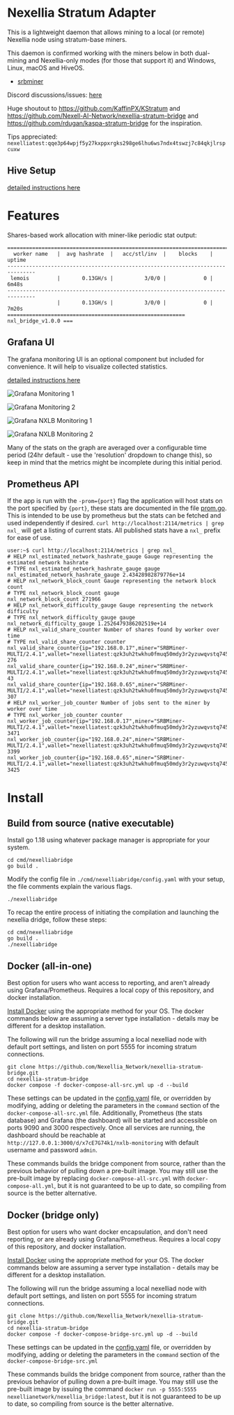 # Nexellia Stratum Adapter

This is a lightweight daemon that allows mining to a local (or remote)
Nexellia node using stratum-base miners.

This daemon is confirmed working with the miners below in both dual-mining
and Nexellia-only modes (for those that support it) and Windows, Linux,
macOS and HiveOS.

- [srbminer](https://github.com/doktor83/SRBMiner-Multi/releases)

Discord discussions/issues: [here](https://discord.gg/pPNESjGfb5)

Huge shoutout to https://github.com/KaffinPX/KStratum and
https://github.com/Nexell-AI-Network/nexellia-stratum-bridge and
https://github.com/rdugan/kaspa-stratum-bridge for the inspiration.

Tips appreciated: `nexelliatest:qqe3p64wpjf5y27kxppxrgks298ge6lhu6ws7ndx4tswzj7c84qkjlrspcuxw`

## Hive Setup

[detailed instructions here](docs/hive-setup.md)

# Features

Shares-based work allocation with miner-like periodic stat output:

```
===============================================================================
  worker name   |  avg hashrate  |   acc/stl/inv  |    blocks    |    uptime
-------------------------------------------------------------------------------
 lemois         |       0.13GH/s |          3/0/0 |            0 |       6m48s
-------------------------------------------------------------------------------
                |       0.13GH/s |          3/0/0 |            0 |       7m20s
========================================================= nxl_bridge_v1.0.0 ===
```

## Grafana UI

The grafana monitoring UI is an optional component but included for
convenience. It will help to visualize collected statistics.

[detailed instructions here](docs/monitoring-setup.md)

![Grafana Monitoring 1](docs/images/grafana-1.png)

![Grafana Monitoring 2](docs/images/grafana-2.png)

![Grafana NXLB Monitoring 1](docs/images/grafana-3.png)

![Grafana NXLB Monitoring 2](docs/images/grafana-4.png)

Many of the stats on the graph are averaged over a configurable time
period (24hr default - use the 'resolution' dropdown to change this), so
keep in mind that the metrics might be incomplete during this initial
period.

## Prometheus API

If the app is run with the `-prom={port}` flag the application will host
stats on the port specified by `{port}`, these stats are documented in
the file [prom.go](src/nexelliastratum/prom.go). This is intended to be use
by prometheus but the stats can be fetched and used independently if
desired. `curl http://localhost:2114/metrics | grep nxl_` will get a
listing of current stats. All published stats have a `nxl_` prefix for
ease of use.

```
user:~$ curl http://localhost:2114/metrics | grep nxl_
# HELP nxl_estimated_network_hashrate_gauge Gauge representing the estimated network hashrate
# TYPE nxl_estimated_network_hashrate_gauge gauge
nxl_estimated_network_hashrate_gauge 2.43428982879776e+14
# HELP nxl_network_block_count Gauge representing the network block count
# TYPE nxl_network_block_count gauge
nxl_network_block_count 271966
# HELP nxl_network_difficulty_gauge Gauge representing the network difficulty
# TYPE nxl_network_difficulty_gauge gauge
nxl_network_difficulty_gauge 1.2526479386202519e+14
# HELP nxl_valid_share_counter Number of shares found by worker over time
# TYPE nxl_valid_share_counter counter
nxl_valid_share_counter{ip="192.168.0.17",miner="SRBMiner-MULTI/2.4.1",wallet="nexelliatest:qzk3uh2twkhu0fmuq50mdy3r2yzuwqvstq745hxs7tet25hfd4egcafcdmpdl",worker="002"} 276
nxl_valid_share_counter{ip="192.168.0.24",miner="SRBMiner-MULTI/2.4.1",wallet="nexelliatest:qzk3uh2twkhu0fmuq50mdy3r2yzuwqvstq745hxs7tet25hfd4egcafcdmpdl",worker="003"} 43
nxl_valid_share_counter{ip="192.168.0.65",miner="SRBMiner-MULTI/2.4.1",wallet="nexelliatest:qzk3uh2twkhu0fmuq50mdy3r2yzuwqvstq745hxs7tet25hfd4egcafcdmpdl",worker="001"} 307
# HELP nxl_worker_job_counter Number of jobs sent to the miner by worker over time
# TYPE nxl_worker_job_counter counter
nxl_worker_job_counter{ip="192.168.0.17",miner="SRBMiner-MULTI/2.4.1",wallet="nexelliatest:qzk3uh2twkhu0fmuq50mdy3r2yzuwqvstq745hxs7tet25hfd4egcafcdmpdl",worker="002"} 3471
nxl_worker_job_counter{ip="192.168.0.24",miner="SRBMiner-MULTI/2.4.1",wallet="nexelliatest:qzk3uh2twkhu0fmuq50mdy3r2yzuwqvstq745hxs7tet25hfd4egcafcdmpdl",worker="003"} 3399
nxl_worker_job_counter{ip="192.168.0.65",miner="SRBMiner-MULTI/2.4.1",wallet="nexelliatest:qzk3uh2twkhu0fmuq50mdy3r2yzuwqvstq745hxs7tet25hfd4egcafcdmpdl",worker="001"} 3425
```

# Install

## Build from source (native executable)

Install go 1.18 using whatever package manager is appropriate for your
system.

```
cd cmd/nexelliabridge
go build .
```

Modify the config file in `./cmd/nexelliabridge/config.yaml` with your setup,
the file comments explain the various flags.

```
./nexelliabridge
```

To recap the entire process of initiating the compilation and launching
the nexellia dridge, follow these steps:

```
cd cmd/nexelliabridge
go build .
./nexelliabridge
```

## Docker (all-in-one)

Best option for users who want access to reporting, and aren't already
using Grafana/Prometheus. Requires a local copy of this repository, and
docker installation.

[Install Docker](https://docs.docker.com/engine/install/) using the
appropriate method for your OS. The docker commands below are assuming a
server type installation - details may be different for a desktop
installation.

The following will run the bridge assuming a local nexelliad node with
default port settings, and listen on port 5555 for incoming stratum
connections.

```
git clone https://github.com/Nexellia_Network/nexellia-stratum-bridge.git
cd nexellia-stratum-bridge
docker compose -f docker-compose-all-src.yml up -d --build
```

These settings can be updated in the [config.yaml](cmd/nexelliabridge/config.yaml)
file, or overridden by modifying, adding or deleting the parameters in the
`command` section of the `docker-compose-all-src.yml` file. Additionally,
Prometheus (the stats database) and Grafana (the dashboard) will be
started and accessible on ports 9090 and 3000 respectively. Once all
services are running, the dashboard should be reachable at
`http://127.0.0.1:3000/d/x7cE7G74k1/nxlb-monitoring` with default
username and password `admin`.

These commands builds the bridge component from source, rather than
the previous behavior of pulling down a pre-built image. You may still
use the pre-built image by replacing `docker-compose-all-src.yml` with
`docker-compose-all.yml`, but it is not guaranteed to be up to date, so
compiling from source is the better alternative.

## Docker (bridge only)

Best option for users who want docker encapsulation, and don't need
reporting, or are already using Grafana/Prometheus. Requires a local
copy of this repository, and docker installation.

[Install Docker](https://docs.docker.com/engine/install/) using the
appropriate method for your OS. The docker commands below are assuming a
server type installation - details may be different for a desktop
installation.

The following will run the bridge assuming a local nexelliad node with
default port settings, and listen on port 5555 for incoming stratum
connections.

```
git clone https://github.com/Nexellia_Network/nexellia-stratum-bridge.git
cd nexellia-stratum-bridge
docker compose -f docker-compose-bridge-src.yml up -d --build
```

These settings can be updated in the [config.yaml](cmd/nexelliabridge/config.yaml)
file, or overridden by modifying, adding or deleting the parameters in the
`command` section of the `docker-compose-bridge-src.yml`

These commands builds the bridge component from source, rather than the
previous behavior of pulling down a pre-built image. You may still use
the pre-built image by issuing the command `docker run -p 5555:5555 nexellianetwork/nexellia_bridge:latest`,
but it is not guaranteed to be up to date, so compiling from source is
the better alternative.
